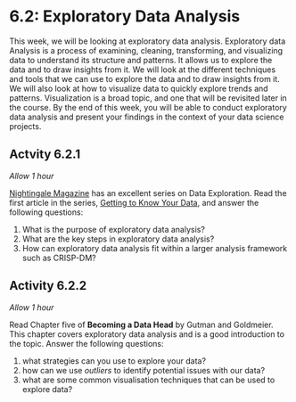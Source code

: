 # 6.2: Exploratory Data Analysis

This week, we will be looking at exploratory data analysis. Exploratory data
Analysis is a process of examining, cleaning, transforming, and visualizing data
to understand its structure and patterns. It allows us to explore the data and
to draw insights from it. We will look at the different techniques and tools
that we can use to explore the data and to draw insights from it. We will also
look at how to visualize data to quickly explore trends and patterns.
Visualization is a broad topic, and one that will be revisited later in the
course. By the end of this week, you will be able to conduct exploratory data
analysis and present your findings in the context of your data science projects.

## Actvity 6.2.1

_Allow 1 hour_

[Nightingale Magazine](https://nightingaledvs.com/) has an excellent series on
Data Exploration. Read the first article in the series,
[Getting to Know Your Data](https://nightingaledvs.com/data-exploration-step-1-getting-to-know-your-data/),
and answer the following questions:

1. What is the purpose of exploratory data analysis?
2. What are the key steps in exploratory data analysis?
3. How can exploratory data analysis fit within a larger analysis framework such
   as CRISP-DM?

<!--Todo: introduce a framework-->

## Activity 6.2.2

_Allow 1 hour_

Read Chapter five of **Becoming a Data Head** by Gutman and Goldmeier. This
chapter covers exploratory data analysis and is a good introduction to the
topic. Answer the following questions:

1. what strategies can you use to explore your data?
2. how can we use _outliers_ to identify potential issues with our data?
3. what are some common visualisation techniques that can be used to explore
   data?
